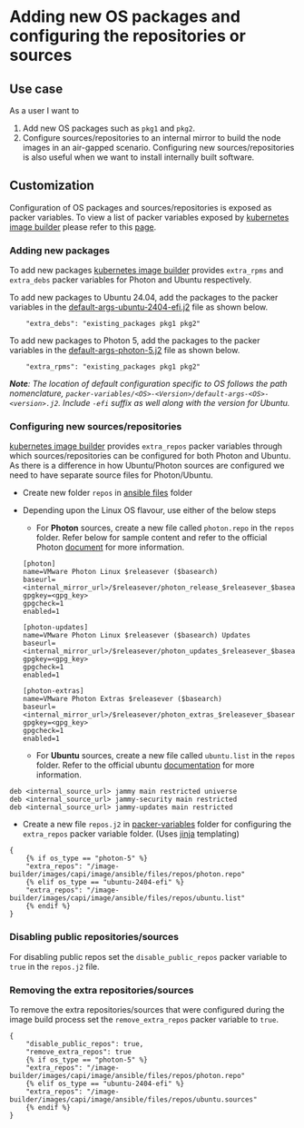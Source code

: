 # Adding new OS packages and configuring the repositories or sources

## Use case

As a user I want to

1. Add new OS packages such as `pkg1` and `pkg2`.
2. Configure sources/repositories to an internal mirror to build the node images in an air-gapped scenario. Configuring new sources/repositories is also useful when we want to install internally built software.

## Customization

Configuration of OS packages and sources/repositories is exposed as packer variables. To view a list of packer variables exposed by [kubernetes image builder][kubernetes-image-builder] please refer to this [page][customizations-doc].

### Adding new packages

To add new packages [kubernetes image builder][kubernetes-image-builder] provides `extra_rpms` and `extra_debs` packer variables for Photon and Ubuntu respectively.

To add new packages to Ubuntu 24.04, add the packages to the packer variables in the [default-args-ubuntu-2404-efi.j2][default-args-ubuntu-2404-efi] file as shown below.

```jinja
    "extra_debs": "existing_packages pkg1 pkg2"
```

To add new packages to Photon 5, add the packages to the packer variables in the [default-args-photon-5.j2][default-args-photon-5] file as shown below.

```jinja
    "extra_rpms": "existing_packages pkg1 pkg2"
```

_**Note**: The location of default configuration specific to OS follows the path nomenclature, `packer-variables/<OS>-<Version>/default-args-<OS>-<version>.j2`. Include `-efi` suffix as well along with the version for Ubuntu._

### Configuring new sources/repositories

[kubernetes image builder][kubernetes-image-builder] provides `extra_repos` packer variables through which sources/repositories can be configured for both Photon and Ubuntu. As there is a difference in how Ubuntu/Photon sources are configured we need to have separate source files for Photon/Ubuntu.

- Create new folder `repos` in [ansible files][ansible-files] folder
- Depending upon the Linux OS flavour, use either of the below steps
  - For **Photon** sources, create a new file called `photon.repo` in the `repos` folder. Refer below for sample content and refer to the official Photon [document][photon-repo-doc] for more information.

  ```text
  [photon]
  name=VMware Photon Linux $releasever ($basearch)
  baseurl=<internal_mirror_url>/$releasever/photon_release_$releasever_$basearch
  gpgkey=<gpg_key>
  gpgcheck=1
  enabled=1

  [photon-updates]
  name=VMware Photon Linux $releasever ($basearch) Updates
  baseurl=<internal_mirror_url>/$releasever/photon_updates_$releasever_$basearch
  gpgkey=<gpg_key>
  gpgcheck=1
  enabled=1

  [photon-extras]
  name=VMware Photon Extras $releasever ($basearch)
  baseurl=<internal_mirror_url>/$releasever/photon_extras_$releasever_$basearch
  gpgkey=<gpg_key>
  gpgcheck=1
  enabled=1
  ```

  - For **Ubuntu** sources, create a new file called `ubuntu.list` in the `repos` folder. Refer to the official ubuntu [documentation][ubuntu-sources-doc] for more information.

```text
deb <internal_source_url> jammy main restricted universe
deb <internal_source_url> jammy-security main restricted
deb <internal_source_url> jammy-updates main restricted
```

- Create a new file `repos.j2` in [packer-variables][packer-variables] folder for configuring the `extra_repos` packer variable folder. (Uses [jinja][jinja] templating)

```jinja
{
    {% if os_type == "photon-5" %}
    "extra_repos": "/image-builder/images/capi/image/ansible/files/repos/photon.repo"
    {% elif os_type == "ubuntu-2404-efi" %}
    "extra_repos": "/image-builder/images/capi/image/ansible/files/repos/ubuntu.list"
    {% endif %}
}
```

### Disabling public repositories/sources

For disabling public repos set the `disable_public_repos` packer variable to `true` in the `repos.j2` file.

### Removing the extra repositories/sources

To remove the extra repositories/sources that were configured during the image build process set the `remove_extra_repos` packer variable to `true`.

```jinja
{
    "disable_public_repos": true,
    "remove_extra_repos": true
    {% if os_type == "photon-5" %}
    "extra_repos": "/image-builder/images/capi/image/ansible/files/repos/photon.repo"
    {% elif os_type == "ubuntu-2404-efi" %}
    "extra_repos": "/image-builder/images/capi/image/ansible/files/repos/ubuntu.sources"
    {% endif %}
}
```

[//]: Links

[ansible-files]: ./../../ansible/files/
[customizations-doc]: https://image-builder.sigs.k8s.io/capi/capi.html#customization
[jinja]: https://jinja.palletsprojects.com/en/3.1.x/
[kubernetes-image-builder]: https://github.com/kubernetes-sigs/image-builder/
[photon-repo-doc]: https://vmware.github.io/photon/assets/files/html/3.0/photon_admin/adding-a-new-repository.html
[ubuntu-sources-doc]: https://manpages.ubuntu.com/manpages/noble/man5/sources.list.5.html#deb822-style%20format
[default-args-ubuntu-2404-efi]: ../../packer-variables/ubuntu-2404-efi/default-args-ubuntu-2404-efi.j2
[default-args-photon-5]: ../../packer-variables/photon-5/default-args-photon-5.j2
[packer-variables]: ./../../packer-variables/
